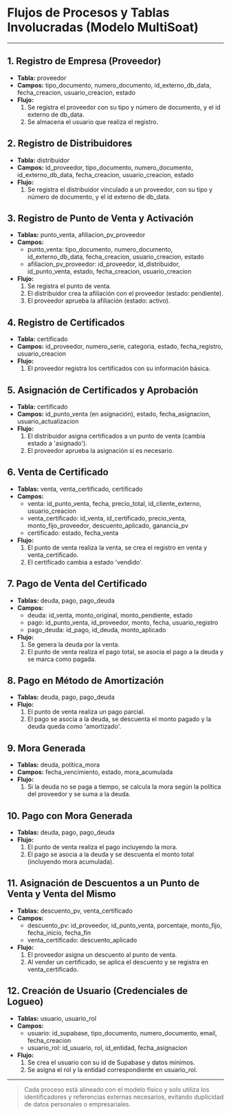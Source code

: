 # Flujos de Procesos y Tablas Involucradas (Modelo MultiSoat)

---

## 1. Registro de Empresa (Proveedor)
- **Tabla:** proveedor
- **Campos:** tipo_documento, numero_documento, id_externo_db_data, fecha_creacion, usuario_creacion, estado
- **Flujo:**
  1. Se registra el proveedor con su tipo y número de documento, y el id externo de db_data.
  2. Se almacena el usuario que realiza el registro.

## 2. Registro de Distribuidores
- **Tabla:** distribuidor
- **Campos:** id_proveedor, tipo_documento, numero_documento, id_externo_db_data, fecha_creacion, usuario_creacion, estado
- **Flujo:**
  1. Se registra el distribuidor vinculado a un proveedor, con su tipo y número de documento, y el id externo de db_data.

## 3. Registro de Punto de Venta y Activación
- **Tablas:** punto_venta, afiliacion_pv_proveedor
- **Campos:**
  - punto_venta: tipo_documento, numero_documento, id_externo_db_data, fecha_creacion, usuario_creacion, estado
  - afiliacion_pv_proveedor: id_proveedor, id_distribuidor, id_punto_venta, estado, fecha_creacion, usuario_creacion
- **Flujo:**
  1. Se registra el punto de venta.
  2. El distribuidor crea la afiliación con el proveedor (estado: pendiente).
  3. El proveedor aprueba la afiliación (estado: activo).

## 4. Registro de Certificados
- **Tabla:** certificado
- **Campos:** id_proveedor, numero_serie, categoria, estado, fecha_registro, usuario_creacion
- **Flujo:**
  1. El proveedor registra los certificados con su información básica.

## 5. Asignación de Certificados y Aprobación
- **Tabla:** certificado
- **Campos:** id_punto_venta (en asignación), estado, fecha_asignacion, usuario_actualizacion
- **Flujo:**
  1. El distribuidor asigna certificados a un punto de venta (cambia estado a 'asignado').
  2. El proveedor aprueba la asignación si es necesario.

## 6. Venta de Certificado
- **Tablas:** venta, venta_certificado, certificado
- **Campos:**
  - venta: id_punto_venta, fecha, precio_total, id_cliente_externo, usuario_creacion
  - venta_certificado: id_venta, id_certificado, precio_venta, monto_fijo_proveedor, descuento_aplicado, ganancia_pv
  - certificado: estado, fecha_venta
- **Flujo:**
  1. El punto de venta realiza la venta, se crea el registro en venta y venta_certificado.
  2. El certificado cambia a estado 'vendido'.

## 7. Pago de Venta del Certificado
- **Tablas:** deuda, pago, pago_deuda
- **Campos:**
  - deuda: id_venta, monto_original, monto_pendiente, estado
  - pago: id_punto_venta, id_proveedor, monto, fecha, usuario_registro
  - pago_deuda: id_pago, id_deuda, monto_aplicado
- **Flujo:**
  1. Se genera la deuda por la venta.
  2. El punto de venta realiza el pago total, se asocia el pago a la deuda y se marca como pagada.

## 8. Pago en Método de Amortización
- **Tablas:** deuda, pago, pago_deuda
- **Flujo:**
  1. El punto de venta realiza un pago parcial.
  2. El pago se asocia a la deuda, se descuenta el monto pagado y la deuda queda como 'amortizado'.

## 9. Mora Generada
- **Tablas:** deuda, politica_mora
- **Campos:** fecha_vencimiento, estado, mora_acumulada
- **Flujo:**
  1. Si la deuda no se paga a tiempo, se calcula la mora según la política del proveedor y se suma a la deuda.

## 10. Pago con Mora Generada
- **Tablas:** deuda, pago, pago_deuda
- **Flujo:**
  1. El punto de venta realiza el pago incluyendo la mora.
  2. El pago se asocia a la deuda y se descuenta el monto total (incluyendo mora acumulada).

## 11. Asignación de Descuentos a un Punto de Venta y Venta del Mismo
- **Tablas:** descuento_pv, venta_certificado
- **Campos:**
  - descuento_pv: id_proveedor, id_punto_venta, porcentaje, monto_fijo, fecha_inicio, fecha_fin
  - venta_certificado: descuento_aplicado
- **Flujo:**
  1. El proveedor asigna un descuento al punto de venta.
  2. Al vender un certificado, se aplica el descuento y se registra en venta_certificado.

## 12. Creación de Usuario (Credenciales de Logueo)
- **Tablas:** usuario, usuario_rol
- **Campos:**
  - usuario: id_supabase, tipo_documento, numero_documento, email, fecha_creacion
  - usuario_rol: id_usuario, rol, id_entidad, fecha_asignacion
- **Flujo:**
  1. Se crea el usuario con su id de Supabase y datos mínimos.
  2. Se asigna el rol y la entidad correspondiente en usuario_rol.

---

> Cada proceso está alineado con el modelo físico y solo utiliza los identificadores y referencias externas necesarios, evitando duplicidad de datos personales o empresariales.
